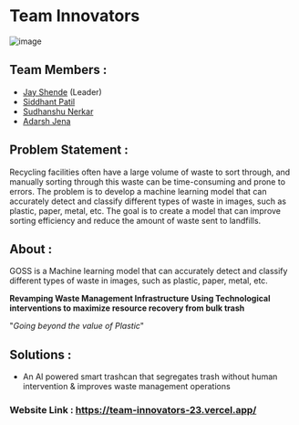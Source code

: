 # Team Innovators
![image](https://user-images.githubusercontent.com/77800620/217883199-3d1b38d2-efd7-426e-8a67-a9dd70c2cc71.png)

## Team Members :
- [Jay Shende](https://github.com/JayShende) (Leader) 
- [Siddhant Patil](https://github.com/Siddhant-Patil0203)
- [Sudhanshu Nerkar](https://github.com/Sudnerkar23)
- [Adarsh Jena](https://github.com/adarshnjena)

## Problem Statement :
Recycling facilities often have a large volume of waste to sort through, and manually sorting
through this waste can be time-consuming and prone to errors. The problem is to develop a
machine learning model that can accurately detect and classify different types of waste in
images, such as plastic, paper, metal, etc. The goal is to create a model that can improve
sorting efficiency and reduce the amount of waste sent to landfills.


## About :
GOSS is a Machine learning model that can accurately detect
and classify different types of waste in images, such as plastic, paper, metal, etc.

**Revamping Waste Management Infrastructure**
**Using Technological interventions to maximize resource recovery from bulk trash**

"_Going beyond the value of Plastic_"

## Solutions :
- An AI powered smart trashcan that segregates trash without human intervention & improves waste management operations

### Website Link : https://team-innovators-23.vercel.app/
